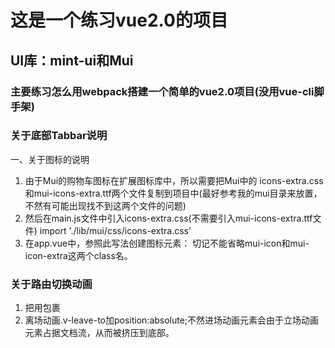 # 这是一个练习vue2.0的项目

## UI库：mint-ui和Mui

### 主要练习怎么用webpack搭建一个简单的vue2.0项目(没用vue-cli脚手架)

### 关于底部Tabbar说明
一、关于图标的说明
1. 由于Mui的购物车图标在扩展图标库中，所以需要把Mui中的
  icons-extra.css和mui-icons-extra.ttf两个文件复制到项目中(最好参考我的mui目录来放置，不然有可能出现找不到这两个文件的问题)
2. 然后在main.js文件中引入icons-extra.css(不需要引入mui-icons-extra.ttf文件) import './lib/mui/css/icons-extra.css'
3. 在app.vue中，参照此写法创建图标元素：<span class="mui-icon mui-icon-extra mui-icon-extra-cart"></span>
  切记不能省略mui-icon和mui-icon-extra这两个class名。

### 关于路由切换动画
1. 把<router-view></router-view>用<transition></transition>包裹
2. 离场动画.v-leave-to加position:absolute;不然进场动画元素会由于立场动画元素占据文档流，从而被挤压到底部。